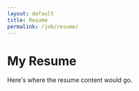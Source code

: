 ```yaml
---
layout: default
title: Resume
permalink: /job/resume/
---
```


# My Resume

Here's where the resume content would go.
